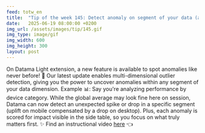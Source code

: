 ```yaml
---
feed: totw_en
title:  "Tip of the week 145: Detect anomaly on segment of your data (available on Datama Light Extension)"
date:   2025-06-19 08:00:00 +0200
img_url: /assets/images/tip/145.gif
img_type: image/gif
img_width: 600
img_height: 300
layout: post
---
```


On Datama Light extension, a new feature is available to spot anomalies like never before! 🔎
Our latest update enables multi-dimensional outlier detection, giving you the power to uncover anomalies within any segment of your data dimension.
Example 📊: Say you're analyzing performance by device category. While the global average may look fine here on session, Datama can now detect an unexpected spike or drop in a specific segment (uplift on mobile compensated by a drop on desktop).
Plus, each anomaly is scored for impact visible in the side table, so you focus on what truly matters first. ✨
Find an instructional video [here](https://www.youtube.com/watch?v=y1szAaf1_SQ) 👈
